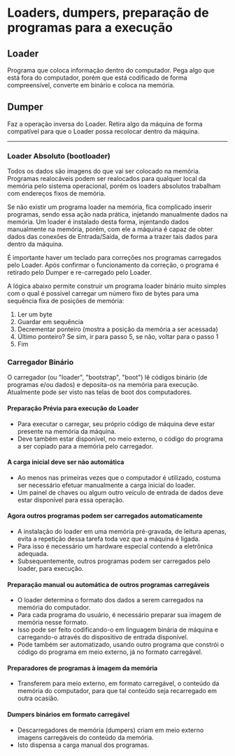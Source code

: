 # Loaders, dumpers, preparação de programas para a execução

## Loader

Programa que coloca informação dentro do computador. Pega algo que está fora do computador, porém que está codificado de forma compreensível, converte em binário e coloca na memória.

## Dumper

Faz a operação inversa do Loader. Retira algo da máquina de forma compatível para que o Loader possa recolocar dentro da máquina.

------

### Loader Absoluto (bootloader)

Todos os dados são imagens do que vai ser colocado na memória. Programas realocáveis podem ser realocados para qualquer local da memória pelo sistema operacional, porém os loaders absolutos trabalham com endereços fixos de memória.

Se não existir um programa loader na memória, fica complicado inserir programas, sendo essa ação nada prática, injetando manualmente dados na memória.
Um loader é instalado desta forma, injentando dados manualmente na memória, porém, com ele a máquina é capaz de obter dados das conexões de Entrada/Saída, de forma a trazer tais dados para dentro da máquina.

É importante haver um teclado para correções nos programas carregados pelo Loader. Após confirmar o funcionamento da correção, o programa é retirado pelo Dumper e re-carregado pelo Loader.

A lógica abaixo permite construir um programa loader binário muito simples com o qual é possível carregar um número fixo de bytes para uma sequência fixa de posições de memória: 

1. Ler um byte
2. Guardar em sequência
3. Decrementar ponteiro (mostra a posição da memória a ser acessada)
4. Último ponteiro? Se sim, ir para passo 5, se não, voltar para o passo 1
5. Fim

### Carregador Binário

O carregador (ou "loader", "bootstrap", "boot") lê códigos binário (de programas e/ou dados) e deposita-os na memória para execução. Atualmente pode ser visto nas telas de boot dos computadores.

#### Preparação Prévia para execução do Loader

- Para executar o carregar, seu próprio código de máquina deve estar presente na memória da máquina.
- Deve também estar disponível, no meio externo, o código do programa a ser copiado para a memória pelo carregador.

#### A carga inicial deve ser não automática

- Ao menos nas primeiras vezes que o computador é utilizado, costuma ser necessário efetuar manualmente a carga inicial do loader.
- Um painel de chaves ou algum outro veículo de entrada de dados deve estar disponível para essa operação.

#### Agora outros programas podem ser carregados automaticamente

- A instalação do loader em uma memória pré-gravada, de leitura apenas, evita a repetição dessa tarefa toda vez que a máquina é ligada.
- Para isso é necessário um hardware especial contendo a eletrônica adequada.
- Subsequentemente, outros programas podem ser carregados pelo loader, para execução.

#### Preparação manual ou automática de outros programas carregáveis

- O loader determina o formato dos dados a serem carregados na memória do computador.
- Para cada programa do usuário, é necessário preparar sua imagem de memória nesse formato.
- Isso pode ser feito codificando-o em linguagem binária de máquina e carregando-o através do dispositivo de entrada disponível.
- Pode também ser automatizado, usando outro programa que constrói o código do programa em meio externo, já no formato carregável.

#### Preparadores de programas à imagem da memória

- Transferem para meio externo, em formato carregável, o conteúdo da memória do computador, para que tal conteúdo seja recarregado em outra ocasião.

#### Dumpers binários em formato carregável

- Descarregadores de memória (dumpers) criam em meio externo imagens carregáveis do conteúdo da memória.
- Isto dispensa a carga manual dos programas.

